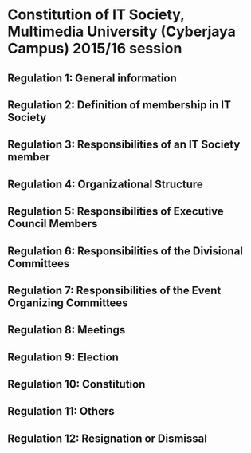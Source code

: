 # Constitution of IT Society, Multimedia University (Cyberjaya Campus) 2015/16 session

## Regulation 1: General information

## Regulation 2: Definition of membership in IT Society

## Regulation 3: Responsibilities of an IT Society member

## Regulation 4: Organizational Structure

## Regulation 5: Responsibilities of Executive Council Members

## Regulation 6: Responsibilities of the Divisional Committees

## Regulation 7: Responsibilities of the Event Organizing Committees

## Regulation 8: Meetings

## Regulation 9: Election

## Regulation 10: Constitution

## Regulation 11: Others

## Regulation 12: Resignation or Dismissal

